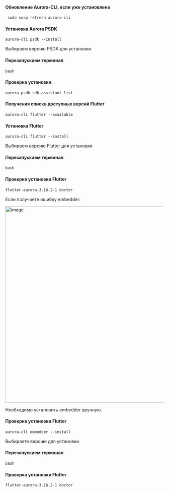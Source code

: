 #### Обновление Aurora-CLI, если уже установлена
```shell
 sudo snap refresh aurora-cli
```

#### Установка Aurora PSDK
```shell
aurora-cli psdk --install
```
Выбираем версию PSDK для установки.

#### Перезапускаем терминал
```shell
bash  
```
#### Проверка установки
```shell
aurora_psdk sdk-assistant list
```

#### Получения списка доступных версий Flutter
```shell
aurora-cli flutter --available
```

#### Установка Flutter
```shell
aurora-cli flutter --install
```
Выбираем версию Flutter для установки

#### Перезапускаем терминал
```shell
bash  
```

#### Проверка установки Flutter
```shell
flutter-aurora-3.16.2-1 doctor
```
Если получаете ошибку embedder:

<img width="623" alt="image" src="https://github.com/smmarty/utils_aurora/assets/48598325/dff15e8c-18c9-4b7f-9b99-8e8ae3fdff37">

Необходимо установить embedder вручную.
#### Проверка установки Flutter
```shell
aurora-cli embedder --install
```
Выбираете версию для установки

#### Перезапускаем терминал
```shell
bash
```

#### Проверка установки Flutter
```shell
flutter-aurora-3.16.2-1 doctor
```


